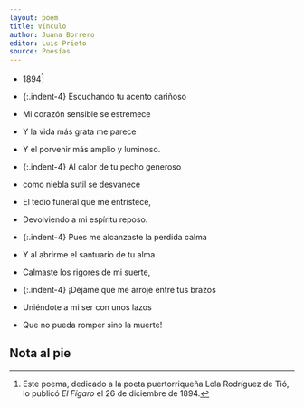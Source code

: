 ```yaml
---
layout: poem
title: Vínculo 
author: Juana Borrero 
editor: Luis Prieto 
source: Poesías 
---
```

- 1894[^fn1]

- {:.indent-4} Escuchando tu acento cariñoso 
- Mi corazón sensible se estremece 
- Y la vida más grata me parece
- Y el porvenir más amplio y luminoso. 

- {:.indent-4} Al calor de tu pecho generoso 
- como niebla sutil se desvanece 
- El tedio funeral que me entristece, 
- Devolviendo a mi espíritu reposo. 

- {:.indent-4} Pues me alcanzaste la perdida calma
- Y al abrirme el santuario de tu alma 
- Calmaste los rigores de mi suerte,

- {:.indent-4} ¡Déjame que me arroje entre tus brazos 
- Uniéndote a mi ser con unos lazos 
- Que no pueda romper sino la muerte! 

## Nota al pie 

[^fn1]: Este poema, dedicado a la poeta puertorriqueña Lola Rodríguez de Tió, lo publicó _El Fígaro_ el 26 de diciembre de 1894. 
